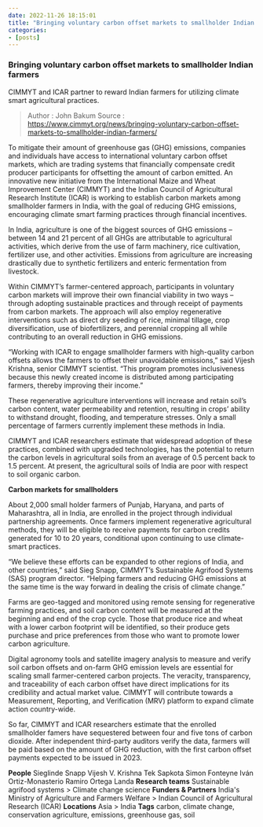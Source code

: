 ```yaml
---
date: 2022-11-26 18:15:01
title: "Bringing voluntary carbon offset markets to smallholder Indian farmers"
categories:
- [posts]
---
```


### Bringing voluntary carbon offset markets to smallholder Indian farmers ###
CIMMYT and ICAR partner to reward Indian farmers for utilizing climate smart agricultural practices.

>Author : John Bakum
>Source : https://www.cimmyt.org/news/bringing-voluntary-carbon-offset-markets-to-smallholder-indian-farmers/

To mitigate their amount of greenhouse gas (GHG) emissions, companies and individuals have access to international voluntary carbon offset markets, which are trading systems that financially compensate credit producer participants for offsetting the amount of carbon emitted. An innovative new initiative from the International Maize and Wheat Improvement Center (CIMMYT) and the Indian Council of Agricultural Research Institute (ICAR) is working to establish carbon markets among smallholder farmers in India, with the goal of reducing GHG emissions, encouraging climate smart farming practices through financial incentives.

In India, agriculture is one of the biggest sources of GHG emissions – between 14 and 21 percent of all GHGs are attributable to agricultural activities, which derive from the use of farm machinery, rice cultivation, fertilizer use, and other activities. Emissions from agriculture are increasing drastically due to synthetic fertilizers and enteric fermentation from livestock.

Within CIMMYT’s farmer-centered approach, participants in voluntary carbon markets will improve their own financial viability in two ways – through adopting sustainable practices and through receipt of payments from carbon markets. The approach will also employ regenerative interventions such as direct dry seeding of rice, minimal tillage, crop diversification, use of biofertilizers, and perennial cropping all while contributing to an overall reduction in GHG emissions.

“Working with ICAR to engage smallholder farmers with high-quality carbon offsets allows the farmers to offset their unavoidable emissions,” said Vijesh Krishna, senior CIMMYT scientist. “This program promotes inclusiveness because this newly created income is distributed among participating farmers, thereby improving their income.”

These regenerative agriculture interventions will increase and retain soil’s carbon content, water permeability and retention, resulting in crops’ ability to withstand drought, flooding, and temperature stresses. Only a small percentage of farmers currently implement these methods in India.

CIMMYT and ICAR researchers estimate that widespread adoption of these practices, combined with upgraded technologies, has the potential to return the carbon levels in agricultural soils from an average of 0.5 percent back to 1.5 percent. At present, the agricultural soils of India are poor with respect to soil organic carbon.

**Carbon markets for smallholders**

About 2,000 small holder farmers of Punjab, Haryana, and parts of Maharashtra, all in India, are enrolled in the project through individual partnership agreements. Once farmers implement regenerative agricultural methods, they will be eligible to receive payments for carbon credits generated for 10 to 20 years, conditional upon continuing to use climate-smart practices.

“We believe these efforts can be expanded to other regions of India, and other countries,” said Sieg Snapp, CIMMYT’s Sustainable Agrifood Systems (SAS) program director. “Helping farmers and reducing GHG emissions at the same time is the way forward in dealing the crisis of climate change.”

Farms are geo-tagged and monitored using remote sensing for regenerative farming practices, and soil carbon content will be measured at the beginning and end of the crop cycle. Those that produce rice and wheat with a lower carbon footprint will be identified, so their produce gets purchase and price preferences from those who want to promote lower carbon agriculture.

Digital agronomy tools and satellite imagery analysis to measure and verify soil carbon offsets and on-farm GHG emission levels are essential for scaling small farmer-centered carbon projects. The veracity, transparency, and traceability of each carbon offset have direct implications for its credibility and actual market value. CIMMYT will contribute towards a Measurement, Reporting, and Verification (MRV) platform to expand climate action country-wide.

So far, CIMMYT and ICAR researchers estimate that the enrolled smallholder famers have sequestered between four and five tons of carbon dioxide. After independent third-party auditors verify the data, farmers will be paid based on the amount of GHG reduction, with the first carbon offset payments expected to be issued in 2023.

**People**
Sieglinde Snapp
Vijesh V. Krishna
Tek Sapkota
Simon Fonteyne
Iván Ortiz-Monasterio
Ramiro Ortega Landa
**Research teams**
Sustainable agrifood systems > Climate change science
**Funders & Partners**
India's Ministry of Agriculture and Farmers Welfare > Indian Council of Agricultural Research (ICAR)
**Locations**
Asia > India
**Tags**
carbon, climate change, conservation agriculture, emissions, greenhouse gas, soil
